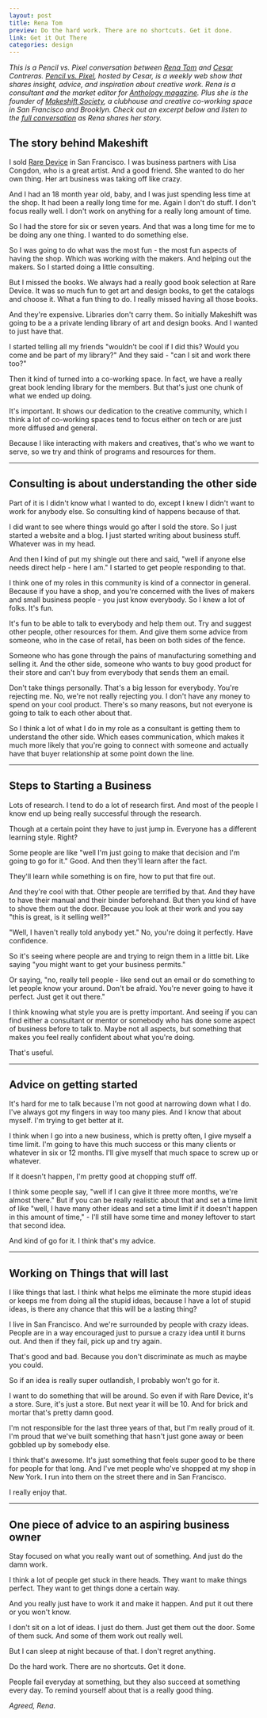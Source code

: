 ```yaml
---
layout: post
title: Rena Tom
preview: Do the hard work. There are no shortcuts. Get it done.
link: Get it Out There   
categories: design   
---
```


*This is a Pencil vs. Pixel conversation between [Rena Tom](http://renatom.net/) and [Cesar](https://twitter.com/pencilvspixel) Contreras. [Pencil vs. Pixel](http://pencilvspixel.com/about/), hosted by Cesar, is a weekly web show that shares insight, advice, and inspiration about creative work. Rena is a consultant and the market editor for [Anthology magazine](http://www.anthologymag.com/blog3/). Plus she is the founder of [Makeshift Society](http://makeshiftsociety.com/), a clubhouse and creative co-working space in San Francisco and Brooklyn. Check out an excerpt below and listen to the [full conversation](http://pencilvspixel.com/040-rena-tom/) as Rena shares her story.* 


## The story behind Makeshift 

I sold [Rare Device](http://renatom.net/Rare-Device) in San Francisco. I was business partners with Lisa Congdon, who is a great artist. And a good friend. She wanted to do her own thing. Her art business was taking off like crazy. 

And I had an 18 month year old, baby, and I was just spending less time at the shop. It had been a really long time for me. Again I don't do stuff. I don't focus really well. I don't work on anything for a really long amount of time. 

So I had the store for six or seven years. And that was a long time for me to be doing any one thing. I wanted to do something else. 

So I was going to do what was the most fun - the most fun aspects of having the shop. Which was working with the makers. And helping out the makers. So I started doing a little consulting. 

But I missed the books. We always had a really good book selection at Rare Device. It was so much fun to get art and design books, to get the catalogs and choose it. What a fun thing to do. I really missed having all those books. 

And they're expensive. Libraries don't carry them. So initially Makeshift was going to be a a private lending library of art and design books. And I wanted to just have that. 

I started telling all my friends "wouldn't be cool if I did this? Would you come and be part of my library?" And they said - "can I sit and work there too?" 

Then it kind of turned into a co-working space. In fact, we have a really great book lending library for the members. But that's just one chunk of what we ended up doing. 

It's important. It shows our dedication to the creative community, which I think a lot of co-working spaces tend to focus either on tech or are just more diffused and general. 

Because I like interacting with makers and creatives, that's who we want to serve, so we try and think of programs and resources for them. 

* * * 

## Consulting is about understanding the other side 

Part of it is I didn't know what I wanted to do, except I knew I didn't want to work for anybody else. So consulting kind of happens because of that. 

I did want to see where things would go after I sold the store. So I just started a website and a blog. I just started writing about business stuff. Whatever was in my head. 

And then I kind of put my shingle out there and said, "well if anyone else needs direct help - here I am." I started to get people responding to that. 

I think one of my roles in this community is kind of a connector in general. Because if you have a shop, and you're concerned with the lives of makers and small business people -  you just know everybody. So I knew a lot of folks. It's fun. 

It's fun to be able to talk to everybody and help them out. Try and suggest other people, other resources for them. And give them some advice from someone, who in the case of retail, has been on both sides of the fence. 

Someone who has gone through the pains of manufacturing something and selling it. And the other side, someone who wants to buy good product for their store and can't buy from everybody that sends them an email. 

Don't take things personally. That's a big lesson for everybody. You're rejecting me. No, we're not really rejecting you. I don't have any money to spend on your cool product. There's so many reasons, but not everyone is going to talk to each other about that. 

So I think a lot of what I do in my role as a consultant is getting them to understand the other side. Which eases communication, which makes it much more likely that you're going to connect with someone and actually have that buyer relationship at some point down the line.   

* * * 

## Steps to Starting a Business

Lots of research. I tend to do a lot of research first. And most of the people I know end up being really successful through the research. 

Though at a certain point they have to just jump in. Everyone has a different learning style. Right? 

Some people are like "well I'm just going to make that decision and I'm going to go for it." Good. And then they'll learn after the fact. 

They'll learn while something is on fire, how to put that fire out. 

And they're cool with that. Other people are terrified by that. And they have to have their manual and their binder beforehand. But then you kind of have to shove them out the door. Because you look at their work and you say "this is great, is it selling well?" 

"Well, I haven't really told anybody yet." No, you're doing it perfectly. Have confidence. 

So it's seeing where people are and trying to reign them in a little bit. Like saying "you might want to get your business permits." 

Or saying, "no, really tell people - like send out an email or do something to let people know your around. Don't be afraid. You're never going to have it perfect. Just get it out there."

I think knowing what style you are is pretty important. And seeing if you can find either a consultant or mentor or somebody who has done some aspect of business before to talk to. Maybe not all aspects, but something that makes you feel really confident about what you're doing. 

That's useful. 

* * * 

## Advice on getting started 

It's hard for me to talk because I'm not good at narrowing down what I do. I've always got my fingers in way too many pies. And I know that about myself. I'm trying to get better at it. 

I think when I go into a new business, which is pretty often, I give myself a time limit. I'm going to have this much success or this many clients or whatever in six or 12 months. I'll give myself that much space to screw up or whatever. 

If it doesn't happen, I'm pretty good at chopping stuff off. 

I think some people say, "well if I can give it three more months, we're almost there." But if you can be really realistic about that and set a time limit of like "well, I have many other ideas and set a time limit if it doesn't happen in this amount of time," - I'll still have some time and money leftover to start that second idea. 

And kind of go for it. I think that's my advice. 

* * * 

## Working on Things that will last

I like things that last. I think what helps me eliminate the more stupid ideas or keeps me from doing all the stupid ideas, because I have a lot of stupid ideas, is there any chance that this will be a lasting thing? 

I live in San Francisco. And we're surrounded by people with crazy ideas. People are in a way encouraged just to pursue a crazy idea until it burns out. And then if they fail, pick up and try again. 

That's good and bad. Because you don't discriminate as much as maybe you could. 

So if an idea is really super outlandish, I probably won't go for it. 

I want to do something that will be around. So even if with Rare Device, it's a store. Sure, it's just a store. But next year it will be 10. And for brick and mortar that's pretty damn good. 

I'm not responsible for the last three years of that, but I'm really proud of it. I'm proud that we've built something that hasn't just gone away or been gobbled up by somebody else. 

I think that's awesome. It's just something that feels super good to be there for people for that long. And I've met people who've shopped at my shop in New York. I run into them on the street there and in San Francisco. 

I really enjoy that. 

* * * 

## One piece of advice to an aspiring business owner 

Stay focused on what you really want out of something. And just do the damn work. 

I think a lot of people get stuck in there heads. They want to make things perfect. They want to get things done a certain way. 

And you really just have to work it and make it happen. And put it out there or you won't know.  

I don't sit on a lot of ideas. I just do them. Just get them out the door. Some of them suck. And some of them work out really well.

But I can sleep at night because of that. I don't regret anything. 

Do the hard work. There are no shortcuts. Get it done.

People fail everyday at something, but they also succeed at something every day. To remind yourself about that is a really good thing.

*Agreed, Rena.* 







 








